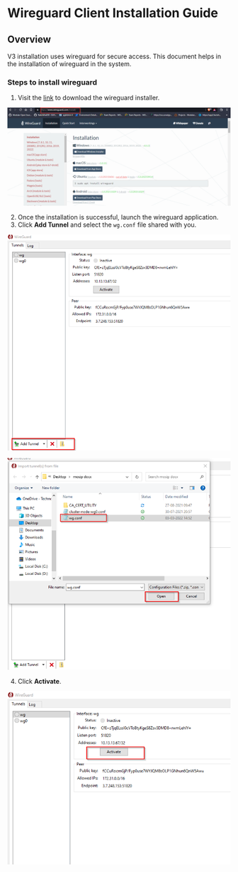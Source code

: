 # Wireguard Client Installation Guide

## Overview
V3 installation uses wireguard for secure access. This document helps in the installation of wireguard in the system.

### Steps to install wireguard
1. Visit the [link](https://www.wireguard.com/install/) to download the wireguard installer.

![](_images/wireguard-installation.png)

2. Once the installation is successful, launch the wireguard application.
3. Click **Add Tunnel** and select the `wg.conf` file shared with you.

![](_images/add-tunnel.png)

![](_images/wg.conf.png)

4. Click **Activate**.

![](_images/wg-activate.png)
